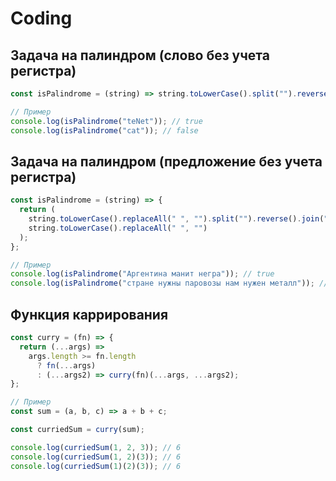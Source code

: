 # Coding

## Задача на палиндром (слово без учета регистра)

```js
const isPalindrome = (string) => string.toLowerCase().split("").reverse().join("") === string.toLowerCase()

// Пример
console.log(isPalindrome("teNet")); // true
console.log(isPalindrome("cat")); // false
```

## Задача на палиндром (предложение без учета регистра)

```js
const isPalindrome = (string) => {
  return (
    string.toLowerCase().replaceAll(" ", "").split("").reverse().join("") ===
    string.toLowerCase().replaceAll(" ", "")
  );
};

// Пример
console.log(isPalindrome("Аргентина манит негра")); // true
console.log(isPalindrome("стране нужны паровозы нам нужен металл")); // false
```

## Функция каррирования

```js
const curry = (fn) => {
  return (...args) =>
    args.length >= fn.length
      ? fn(...args)
      : (...args2) => curry(fn)(...args, ...args2);
};

// Пример
const sum = (a, b, c) => a + b + c;

const curriedSum = curry(sum);

console.log(curriedSum(1, 2, 3)); // 6
console.log(curriedSum(1, 2)(3)); // 6
console.log(curriedSum(1)(2)(3)); // 6
```

